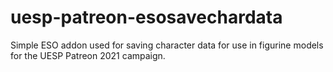 # uesp-patreon-esosavechardata
Simple ESO addon used for saving character data for use in figurine models for the UESP Patreon 2021 campaign.
